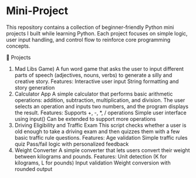 # Mini-Project
This repository contains a collection of beginner-friendly Python mini projects I built while learning Python. Each project focuses on simple logic, user input handling, and control flow to reinforce core programming concepts.

📁 Projects
1. Mad Libs Game)
A fun word game that asks the user to input different parts of speech (adjectives, nouns, verbs) to generate a silly and creative story.
Features:
Interactive user input
String formatting and story generation
2. Calculator App
A simple calculator that performs basic arithmetic operations: addition, subtraction, multiplication, and division. The user selects an operation and inputs two numbers, and the program displays the result.
Features:
Supports +, -, *, / operations
Simple user interface using input()
Can be extended to support more operations
3. Driving Eligibility and Traffic Exam
This script checks whether a user is old enough to take a driving exam and then quizzes them with a few basic traffic rule questions.
Features:
Age validation
Simple traffic rules quiz
Pass/fail logic with personalized feedback
3. Weight Converter
A simple converter that lets users convert their weight between kilograms and pounds.
Features:
Unit detection (K for kilograms, L for pounds)
Input validation
Weight conversion with rounded output
